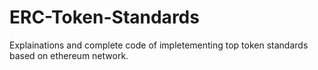 # ERC-Token-Standards
Explainations and complete code of impletementing top token standards based on ethereum network.
